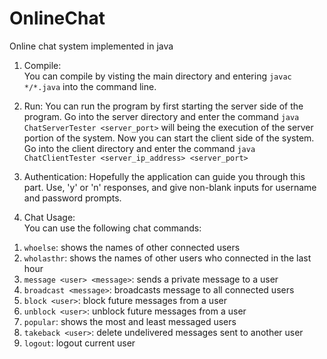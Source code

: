 # OnlineChat
Online chat system implemented in java

1. Compile:   
You can compile by visting the main directory and entering `javac */*.java` into the command line.


2. Run:
You can run the program by first starting the server side of the program. Go into the server directory and enter the command `java ChatServerTester <server_port>` will being the execution of the server portion of the system. Now you can start the client side of the system. Go into the client directory and enter the command `java ChatClientTester <server_ip_address> <server_port>`

3. Authentication:
Hopefully the application can guide you through this part. Use, 'y' or 'n' responses, and give non-blank inputs for username and password prompts.

4. Chat Usage:  
You can use the following chat commands:  
1) `whoelse`: shows the names of other connected users  
2) `wholasthr`: shows the names of other users who connected in the last hour
3) `message <user> <message>`: sends a private message to a user  
4) `broadcast <message>`: broadcasts message to all connected users  
5) `block <user>`: block future messages from a user  
6) `unblock <user>`: unblock future messages from a user  
7) `popular`: shows the most and least messaged users  
8) `takeback <user>`: delete undelivered messages sent to another user  
9) `logout`: logout current user  
